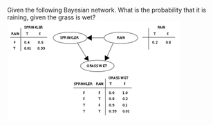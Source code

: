 Given the following Bayesian network. What is the probability that it is raining, given the grass is wet?
![question](image.png)
